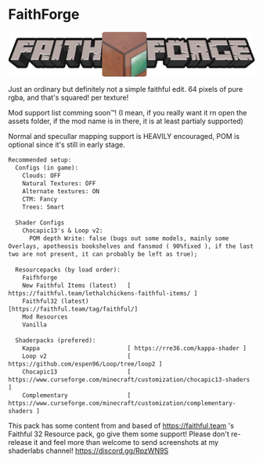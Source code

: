 # FaithForge
<p align="center">
  <img src="github.png">
</p>
Just an ordinary but definitely not a simple faithful edit. 64 pixels of pure rgba, and that's squared! per texture!

Mod support list comming soon™!     (I mean, if you really want it rn open the assets folder, if the mod name is in there, it is at least partialy supported)

Normal and specullar mapping support is HEAVILY encouraged, POM is optional since it's still in early stage.

    Recommended setup:
      Configs (in game):
        Clouds: OFF
        Natural Textures: OFF
        Alternate textures: ON
        CTM: Fancy
        Trees: Smart

      Shader Configs
        Chocapic13's & Loop v2:
          POM depth Write: false (bugs out some models, mainly some Overlays, apotheosis bookshelves and fansmod ( 90%fixed ), if the last two are not present, it can probably be left as true);

      Resourcepacks (by load order):
        Faifhforge
        New Faithful Items (latest)   [ https://faithful.team/lethalchickens-faithful-items/ ]
        Faithful32 (latest)           [https://faithful.team/tag/faithful/]
        Mod Resources
        Vanilla
      
      Shaderpacks (prefered):
        Kappa                         [ https://rre36.com/kappa-shader ]
        Loop v2                       [ https://github.com/espen96/Loop/tree/loop2 ]
        Chocapic13                    [ https://www.curseforge.com/minecraft/customization/chocapic13-shaders ]
        Complementary                 [ https://www.curseforge.com/minecraft/customization/complementary-shaders ]

This pack has some content from and based of https://faithful.team 's Faithful 32 Resource pack, go give them some support!
Please don't re-release it and feel more than welcome to send screenshots at my shaderlabs channel! https://discord.gg/RpzWN9S
